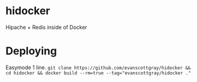 hidocker
========

Hipache + Redis inside of Docker

# Deploying
Easymode 1 line.
`git clone https://github.com/evanscottgray/hidocker && cd hidocker && docker build --rm=true --tag="evanscottgray/hidocker ."`
